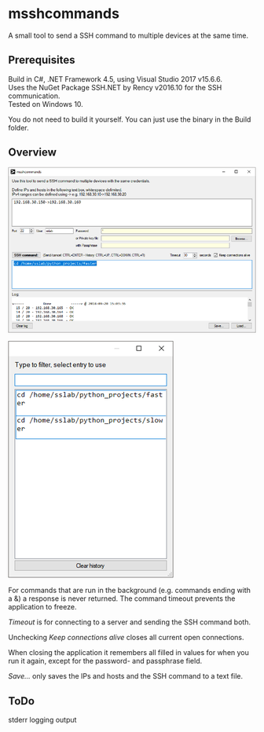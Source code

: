 # msshcommands
A small tool to send a SSH command to multiple devices at the same time.

## Prerequisites
Build in C#, .NET Framework 4.5, using Visual Studio 2017 v15.6.6.    
Uses the NuGet Package SSH.NET by Rency v2016.10 for the SSH communication.  
Tested on Windows 10.

You do not need to build it yourself. You can just use the binary in the Build folder.

## Overview
![](msshcommands.png)

![](history.png)

For commands that are run in the background (e.g. commands ending with a &) a response is never returned. The command timeout prevents the application to freeze.

*Timeout* is for connecting to a server and sending the SSH command both.

Unchecking *Keep connections alive* closes all current open connections.

When closing the application it remembers all filled in values for when you run it again, except for the password- and passphrase field.

*Save...* only saves the IPs and hosts and the SSH command to a text file.

## ToDo
stderr logging output